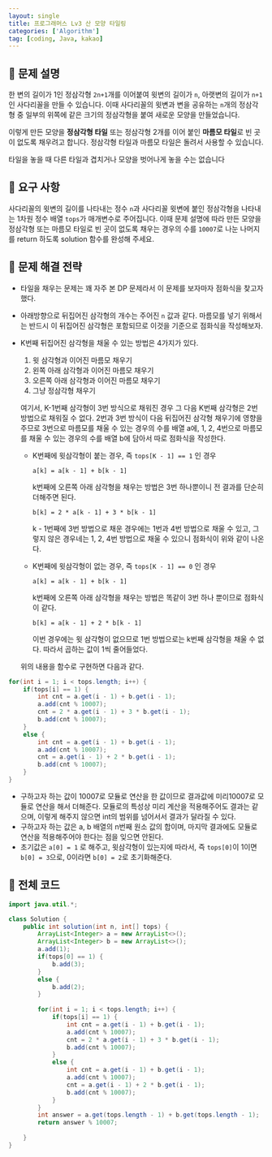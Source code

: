 ```yaml
---
layout: single
title: 프로그래머스 Lv3 산 모양 타일링
categories: ['Algorithm']
tag: [coding, Java, kakao]
---
```




## 📘 문제 설명

한 변의 길이가 1인 정삼각형 `2n+1`개를 이어붙여 윗변의 길이가 `n`, 아랫변의 길이가 `n+1`인 사다리꼴을 만들 수 있습니다. 이때 사다리꼴의 윗변과 변을 공유하는 `n`개의 정삼각형 중 일부의 위쪽에 같은 크기의 정삼각형을 붙여 새로운 모양을 만들었습니다.

이렇게 만든 모양을 **정삼각형 타일** 또는 정삼각형 2개를 이어 붙인 **마름모 타일**로 빈 곳이 없도록 채우려고 합니다. 정삼각형 타일과 마름모 타일은 돌려서 사용할 수 있습니다.

타일을 놓을 때 다른 타일과 겹치거나 모양을 벗어나게 놓을 수는 없습니다

## 📘 요구 사항

사다리꼴의 윗변의 길이를 나타내는 정수 `n`과 사다리꼴 윗변에 붙인 정삼각형을 나타내는 1차원 정수 배열 `tops`가 매개변수로 주어집니다. 이때 문제 설명에 따라 만든 모양을 정삼각형 또는 마름모 타일로 빈 곳이 없도록 채우는 경우의 수를 `10007`로 나눈 나머지를 return 하도록 solution 함수를 완성해 주세요.

## 📖 문제 해결 전략

- 타일을 채우는 문제는 꽤 자주 본 DP 문제라서 이 문제를 보자마자 점화식을 찾고자했다.
- 아래방향으로 뒤집어진 삼각형의 개수는 주어진 `n` 값과 같다. 마름모를 넣기 위해서는 반드시 이 뒤집어진 삼각형은 포함되므로 이것을 기준으로 점화식을 작성해보자.
- K번째 뒤집어진 삼각형을 채울 수 있는 방법은 4가지가 있다.
    1. 윗 삼각형과 이어진 마름모 채우기
    2. 왼쪽 아래 삼각형과 이어진 마름모 채우기
    3. 오른쪽 아래 삼각형과 이어진 마름모 채우기
    4. 그냥 정삼각형 채우기
    
    여기서, K-1번째 삼각형이 3번 방식으로 채워진 경우 그 다음 K번째 삼각형은 2번 방법으로 채워질 수 없다. 2번과 3번 방식이 다음 뒤집어진 삼각형 채우기에 영향을 주므로 3번으로 마름모를 채울 수 있는 경우의 수를 배열 a에, 1, 2, 4번으로 마름모를 채울 수 있는 경우의 수를 배열 b에 담아서 따로 점화식을 작성한다.
    
    - K번째에 윗삼각형이 붙는 경우, 즉 `tops[K - 1] == 1` 인 경우
        
        `a[k] = a[k - 1] + b[k - 1]` 
        
        k번째에 오른쪽 아래 삼각형을 채우는 방법은 3번 하나뿐이니 전 결과를 단순히 더해주면 된다.
        
        `b[k] = 2 * a[k - 1] + 3 * b[k - 1]` 
        
        k - 1번째에 3번 방법으로 채운 경우에는 1번과 4번 방법으로 채울 수 있고, 그렇지 않은 경우네는 1, 2, 4번 방법으로 채울 수 있으니 점화식이 위와 같이 나온다.
        
    - K번째에 윗삼각형이 없는 경우, 즉 `tops[K - 1] == 0` 인 경우
        
        `a[k] = a[k - 1] + b[k - 1]` 
        
        k번째에 오른쪽 아래 삼각형을 채우는 방법은 똑같이 3번 하나 뿐이므로 점화식이 같다.
        
        `b[k] = a[k - 1] + 2 * b[k - 1]` 
        
        이번 경우에는 윗 삼각형이 없으므로 1번 방법으로는 k번째 삼각형을 채울 수 없다. 따라서 곱하는 값이 1씩 줄어들었다.
        
    
    위의 내용을 함수로 구현하면 다음과 같다.
    

```java
for(int i = 1; i < tops.length; i++) {
	if(tops[i] == 1) {
		int cnt = a.get(i - 1) + b.get(i - 1);
		a.add(cnt % 10007);
		cnt = 2 * a.get(i - 1) + 3 * b.get(i - 1);
		b.add(cnt % 10007);
	}
	else {
		int cnt = a.get(i - 1) + b.get(i - 1);
		a.add(cnt % 10007);
		cnt = a.get(i - 1) + 2 * b.get(i - 1);
		b.add(cnt % 10007);
	}
}
```

- 구하고자 하는 값이 10007로 모듈로 연산을 한 값이므로 결과값에 미리10007로 모듈로 연산을 해서 더해준다. 모듈로의 특성상 미리 계산을 적용해주어도 결과는 같으며, 이렇게 해주지 않으면 int의 범위를 넘어서서 결과가 달라질 수 있다.
- 구하고자 하는 값은 a, b 배열의 n번째 원소 값의 합이며, 마지막 결과에도 모듈로 연산을 적용해주어야 한다는 점을 잊으면 안된다.
- 초기값은 `a[0] = 1` 로 해주고, 윗삼각형이 있는지에 따라서, 즉 `tops[0]`이 1이면 `b[0] = 3`으로, 0이라면 `b[0] = 2`로 초기화해준다.

## 📖 전체 코드

```java
import java.util.*;

class Solution {
    public int solution(int n, int[] tops) {
        ArrayList<Integer> a = new ArrayList<>();
		ArrayList<Integer> b = new ArrayList<>();
		a.add(1);
		if(tops[0] == 1) {
			b.add(3);
		}
		else {
			b.add(2);
		}
		
		for(int i = 1; i < tops.length; i++) {
			if(tops[i] == 1) {
				int cnt = a.get(i - 1) + b.get(i - 1);
				a.add(cnt % 10007);
				cnt = 2 * a.get(i - 1) + 3 * b.get(i - 1);
				b.add(cnt % 10007);
			}
			else {
				int cnt = a.get(i - 1) + b.get(i - 1);
				a.add(cnt % 10007);
				cnt = a.get(i - 1) + 2 * b.get(i - 1);
				b.add(cnt % 10007);
			}
		}
		int answer = a.get(tops.length - 1) + b.get(tops.length - 1);
		return answer % 10007;
		
    }
}
```